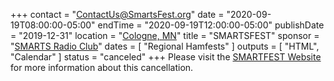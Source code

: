 +++
contact = "[ContactUs@SmartsFest.org](mailto:ContactUs@SmartsFest.org)"
date = "2020-09-19T08:00:00-05:00"
endTime = "2020-09-19T12:00:00-05:00"
publishDate = "2019-12-31"
location = "[Cologne, MN](https://www.google.com/maps/place/Cologne+Community+Center/@44.7629594,-93.7857148,17z/data=!3m1!4b1!4m5!3m4!1s0x87f5e2e2794ebbe1:0x316c7056e9cd5e49!8m2!3d44.7629556!4d-93.7835261)"
title = "SMARTSFEST"
sponsor = "[SMARTS Radio Club](http://www.smartsonline.org/)"
dates = [ "Regional Hamfests" ]
outputs = [ "HTML", "Calendar" ]
status = "canceled"
+++
Please visit the [SMARTFEST Website](http://smartsfest.org/) for more
information about this cancellation.
